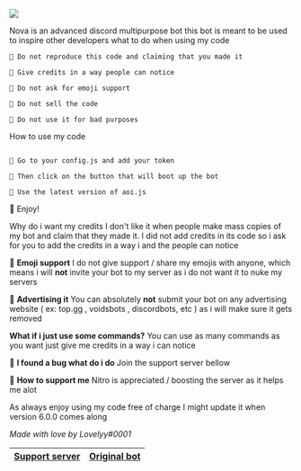 ![](https://images-ext-1.discordapp.net/external/0Ac3DQAV_GKBjx1iGL8z1DX56S5G9RJk-80F06Oc8YU/%3Fsize%3D4096/https/cdn.discordapp.com/avatars/957196693298896906/6d4863ea4d00e775d4ba3d35d2ad3211.png?width=421&height=421)

Nova is an advanced discord multipurpose bot
this bot is meant to be used to inspire other developers
what to do when using my code

```
🔹 Do not reproduce this code and claiming that you made it

🔹 Give credits in a way people can notice

🔹 Do not ask for emoji support

🔹 Do not sell the code

🔹 Do not use it for bad purposes
```

How to use my code 

```

🔹 Go to your config.js and add your token

🔹 Then click on the button that will boot up the bot

🔹 Use the latest version of aoi.js
```

🔹 Enjoy!

Why do i want my credits
I don't like it when people make mass copies of my bot and claim that they made it. I did not add credits in its code so i ask for you to add the credits in a way i and the people can notice

🔹 __Emoji support__
I do not give support / share my emojis with anyone, which means i will **not** invite your bot to my server as i do not want it to nuke my servers

🔹 __Advertising it__
You can absolutely **not** submit your bot on any advertising website ( ex: top.gg , voidsbots , discordbots, etc ) as i will make sure it gets removed

__What if i just use some commands?__
You can use as many commands as you want just give me credits in a way i can notice

🔹 __I found a bug what do i do__
Join the support server bellow

🔹 __How to support me__
Nitro is appreciated / boosting the server as it helps me alot

As always enjoy using my code free of charge
I might update it when version 6.0.0 comes along 

*Made with love by Lovelyy#0001*

|[Support server](https://discord.gg/AyCWGr4zj6)|[Original bot](https://discord.com/api/oauth2/authorize?client_id=957196693298896906&permissions=1479549643895&scope=bot%20applications.commands)
|---|---|
